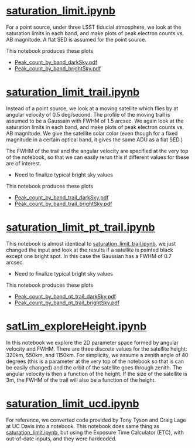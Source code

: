 # [saturation_limit.ipynb](saturation_limit.ipynb) #
For a point source, under three LSST fiducial atmosphere, we look at the saturation limits in each band, and make plots of peak electron counts vs. AB magnitude. A flat SED is assumed for the point source.

This notebook produces these plots
* [Peak_count_by_band_darkSky.pdf](./plots/Peak_count_by_band_darkSky.pdf)
* [Peak_count_by_band_brightSky.pdf](./plots/Peak_count_by_band_brightSky.pdf)

# [saturation_limit_trail.ipynb](saturation_limit_trail.ipynb) #
Instead of a point source, we look at a moving satellite which flies by at angular velocity of 0.5 deg/second. The profile of the moving trail is assumed to be a Gaussain with FWHM of 1.5 arcsec. We again look at the saturation limits in each band, and make plots of peak electron counts vs. AB magnitude. We give the satellite solar color (even though for a fixed magnitude in a certain optical band, it gives the same ADU as a flat SED.)

The FWHM of the trail and the angular velocity are specified at the very top of the notebook, so that we can easily rerun this if different values for these are of interest.

* Need to finalize typical bright sky values

This notebook produces these plots
* [Peak_count_by_band_trail_darkSky.pdf](./plots/Peak_count_by_band_trail_darkSky.pdf)
* [Peak_count_by_band_trail_brightSky.pdf](./plots/Peak_count_by_band_trail_brightSky.pdf)


# [saturation_limit_pt_trail.ipynb](saturation_limit_pt_trail.ipynb) #
This notebook is almost identical to [saturation_limit_trail.ipynb](saturation_limit_trail.ipynb), we just changed the input and look at the results if a satellite is painted black except one bright spot. In this case the Gaussian has a FWHM of 0.7 arcsec.

* Need to finalize typical bright sky values

This notebook produces these plots
* [Peak_count_by_band_pt_trail_darkSky.pdf](./plots/Peak_count_by_band_pt_trail_darkSky.pdf)
* [Peak_count_by_band_pt_trail_brightSky.pdf](./plots/Peak_count_by_band_pt_trail_brightSky.pdf)

# [satLim_exploreHeight.ipynb](satLim_exploreHeight.ipynb)
In this notebook we explore the 2D parameter space formed by angular velocity and FWHM. There are three discrete values for the satellite height: 320km, 550km, and 1150km. For simplicity, we assume a zenith angle of 40 degrees (this is a parameter at the very top of the notebook so that is can be easily changed) and the orbit of the satellite goes through zenith. The angular velocity is then a function of the height. If the size of the satellite is 3m, the FWHM of the trail will also be a function of the height.

# [saturation_limit_ucd.ipynb](saturation_limit_ucd.ipynb) #
For reference, we converted code provided by Tony Tyson and Craig Lage at UC Davis into a notebook. This notebook does same thing as [saturation_limit.ipynb](saturation_limit.ipynb), but using the Exposure Time Calculator (ETC), with out-of-date inputs, and they were hardcoded.
